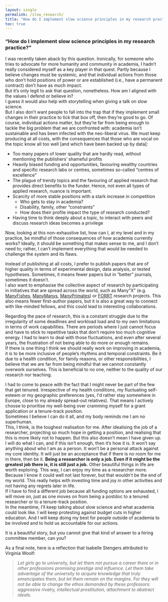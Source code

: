 ```yaml
---
layout: single
permalink: /slow_research/
title: "How do I implement slow science principles in my research practice?"
toc: true
---
```

<!-- Google tag (gtag.js) -->
<script async src="https://www.googletagmanager.com/gtag/js?id=G-22FQGNH39N"></script>
<script>
  window.dataLayer = window.dataLayer || [];
  function gtag(){dataLayer.push(arguments);}
  gtag('js', new Date());

  gtag('config', 'G-22FQGNH39N');
</script>

### “How do I implement slow science principles in my research practice?”

I was recently taken aback by this question. Ironically, for someone who tries to advocate for more humanity and community in academia, I hadn’t really considered myself as a key player in that quest. Partly because I believe changes must be systemic, and that individual actions from those who don’t hold positions of power or are established (i.e., have a permanent contract) don’t have as much impact. <br>
But it’s only legit to ask that question, nonetheless. How am I aligned with the values I defend or believe in?<br>
I guess it would also help with storytelling when giving a talk on slow science.<br>
But I also don’t want people to fall into the trap that if they implement small changes in their practice to tick that box off, then they’re good to go. Of course, individual actions matter, but they’re far from being enough to tackle the big problem that we are confronted with: academia isn’t sustainable and has been infected with the neo-liberal virus. We must keep producing at all costs, with the consequences that those who are vocal on the topic know all too well [and which have been backed up by data]:
-	Too many papers of lower quality that are hardly read, without mentioning the publishers’ shameful profits
-	Heavily biased funding and opportunities, favouring wealthy countries and specific research labs or centres, sometimes so-called “centres of excellence”
-	The plague of trendy topics and the favouring of applied research that provides direct benefits to the funder. Hence, not even all types of applied research, nuance is important.
-	Scarcity of more stable positions with a stark increase in competition
    - Who gets to stay in academia?
    - Disability, family, other “constraints”
    - How does their profile impact the type of research conducted?
-	Having time to think deeply about a topic, to interact with peers and discuss research ideas becomes a privilege

Now, looking at this non-exhaustive list, how can I, at my level and in my practice, be mindful of those consequences of how academia currently works?
Ideally, it should be something that makes sense to me, and I don’t need to; rather, I can’t implement everything that would be needed to challenge the system and its flaws. 

Instead of publishing at all costs, I prefer to publish papers that are of higher quality in terms of experimental design, data analysis, or tested hypotheses. Sometimes, it means fewer papers but in “better” journals, sometimes it doesn’t. <br>
I also want to emphasise the collective aspect of research by participating in initiatives that are spread across the world, such as Many"X" (e.g. [ManyFishes](https://themanyfishes.github.io/), [ManyManys](https://manymanys.github.io/), [ManyPrimates](https://manyprimates.github.io/)) or [FORRT](https://forrt.org/) research projects. This also means fewer first-author papers, but it is also a great way to connect with like-minded fellows, and this could lead to interesting collaborations.

Regarding the pace of research, this is a constant struggle due to the irregularity of some deadlines and workload load and to my own limitations in terms of work capabilities. There are periods where I just cannot focus and have to stick to repetitive tasks that don’t require too much cognitive energy. I had to learn to deal with those fluctuations, and even after several years, the frustration of not being able to do more or enough remains.<br>
If there is one thing I think we should really work on improving in academia, it is to be more inclusive of people’s rhythms and temporal constraints. Be it due to a health condition, for family reasons, or other responsibilities, I believe that we are far from being mindful that we cannot constantly overwork ourselves. This is beneficial to no one, neither to the quality of our research nor teaching.

I had to come to peace with the fact that I might never be part of the few that get tenured. Irrespective of my health conditions, my fluctuating self-esteem or my geographic preferences (yes, I'd rather stay somewhere in Europe, close to my already spread-out relatives). That means I actively choose to prioritise my well-being over cramming myself for a grant application or a tenure-track position. <br>
Sometimes I believe I can do it all, and my body reminds me I am no superhuman.<br>
This, I think, is the toughest realisation for me. After idealising the job of a researcher, projecting so much hope in getting a position, and realising that this is more likely not to happen. But this also doesn’t mean I have given up. I will do what I can, and if this isn’t enough, then it’s how it is. It won’t say anything about who I am as a person. It won’t be a personal attack against my core identity. It will just be an acceptance that if there is no room for me in there, then be it. **Being a researcher is only a job. Even if it might be the greatest job there is, it is still just a job.** Other beautiful things in life are worth exploring.
This way, I can enjoy my time as a researcher more. Because I know it could well not last forever, but that wouldn’t be the end of my world. This really helps with investing time and joy in other activities and not having any regrets later in life.<br>
If I have to find a different job because all funding options are exhausted, I will move on, just as one moves on from being a postdoc to a tenured researcher or to a tenure-track position.<br>
In the meantime, I’ll keep talking about slow science and what academia could look like. I will keep protesting against budget cuts in higher education. And I will keep doing my best for people outside of academia to be involved and to hold us accountable for our actions.

It is a beautiful story, but you cannot give that kind of answer to a hiring committee member, can you?

As a final note, here is a reflection that Isabelle Stengers attributed to  Virginia Woolf: 
> *Let girls go to university, but let them not pursue a career there or in other professions promising prestige and influence. Let them take advantage of the university to acquire knowledge that truly emancipates them, but let them remain on the margins. For they will not be able to change the ethos demanded by these professors: aggressive rivalry, intellectual prostitution, attachment to abstract ideals.*


  





